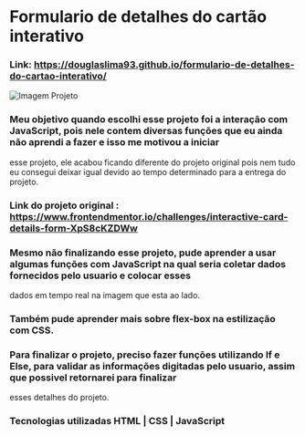 
# Formulario de detalhes do cartão interativo

### Link: https://douglaslima93.github.io/formulario-de-detalhes-do-cartao-interativo/
![Imagem Projeto](https://user-images.githubusercontent.com/121909515/219968700-4377c6ca-e765-41c8-b52a-015427e3f5d5.png)

### Meu objetivo quando escolhi esse projeto foi a interação com JavaScript, pois nele contem diversas funções que eu ainda não aprendi a fazer e isso me motivou a iniciar
esse projeto, ele acabou ficando diferente do projeto original pois nem tudo eu consegui deixar igual devido ao tempo determinado para a entrega do projeto.

### Link do projeto original : https://www.frontendmentor.io/challenges/interactive-card-details-form-XpS8cKZDWw

### Mesmo não finalizando esse projeto, pude aprender a usar algumas funções com JavaScript na qual seria coletar dados fornecidos pelo usuario e colocar esses
dados em tempo real na imagem que esta ao lado.

### Também pude aprender mais sobre flex-box na estilização com CSS.

### Para finalizar o projeto, preciso fazer funções utilizando If e Else, para validar as informações digitadas pelo usuario, assim que possivel retornarei para finalizar
esses detalhes do projeto.

### Tecnologias utilizadas HTML | CSS | JavaScript
